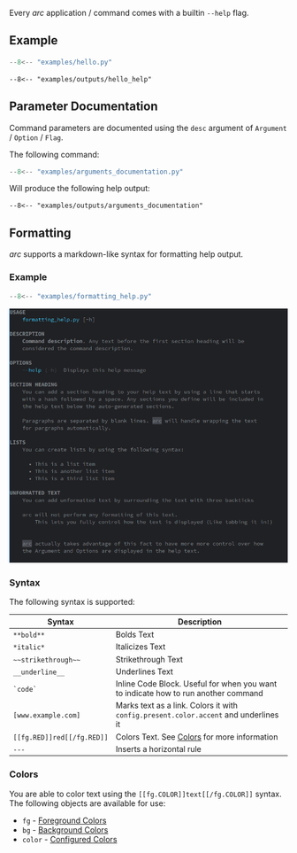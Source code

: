 Every *arc* application / command comes with a builtin `--help` flag.

## Example
```py title="hello.py"
--8<-- "examples/hello.py"
```
```console
--8<-- "examples/outputs/hello_help"
```


## Parameter Documentation
Command parameters are documented using the `desc` argument of `Argument` / `Option` / `Flag`.

The following command:
```py title="arguments_documentation.py"
--8<-- "examples/arguments_documentation.py"
```
Will produce the following help output:
```console
--8<-- "examples/outputs/arguments_documentation"
```

## Formatting
*arc* supports a markdown-like syntax for formatting help output.



### Example
```py title="examples/formatting_help.py"
--8<-- "examples/formatting_help.py"
```

![Markdown Example](../img/markdown.png)

### Syntax
The following syntax is supported:

| Syntax                     | Description                                                                          |
| -------------------------- | ------------------------------------------------------------------------------------ |
| `**bold**`                 | Bolds Text                                                                           |
| `*italic*`                 | Italicizes Text                                                                      |
| `~~strikethrough~~`        | Strikethrough Text                                                                   |
| `__underline__`            | Underlines Text                                                                      |
| `` `code` ``               | Inline Code Block. Useful for when you want to indicate how to run another command   |
| `[www.example.com]`        | Marks text as a link. Colors it with `config.present.color.accent` and underlines it |
| `[[fg.RED]]red[[/fg.RED]]` | Colors Text. See [Colors](#colors) for more information                              |
| `---`                      | Inserts a horizontal rule                                                            |


### Colors
You are able to color text using the `[[fg.COLOR]]text[[/fg.COLOR]]` syntax. The following objects are available for use:

- `fg` - [Foreground Colors](../reference/present/ansi.md#arc.present.ansi.fg)
- `bg` - [Background Colors](../reference/present/ansi.md#arc.present.ansi.bg)
- `color` - [Configured Colors](./presentation/coloring.md#configured-arc-colors)

